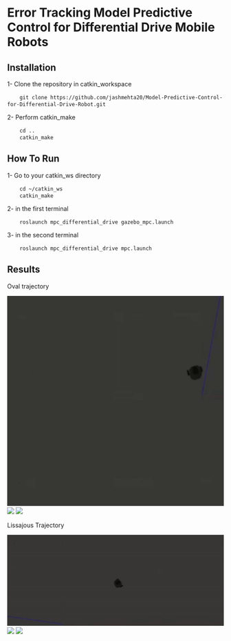 # Error Tracking Model Predictive Control for Differential Drive Mobile Robots


## Installation

1- Clone the repository in catkin_workspace
```shell
    git clone https://github.com/jashmehta20/Model-Predictive-Control-for-Differential-Drive-Robot.git
```
2- Perform catkin_make 
```shell
    cd ..
    catkin_make
```

## How To Run

1- Go to your catkin_ws directory
```shell
    cd ~/catkin_ws
    catkin_make
```
2- in the first terminal
```shell
    roslaunch mpc_differential_drive gazebo_mpc.launch
```
3- in the second terminal
```shell
    roslaunch mpc_differential_drive mpc.launch
```

## Results

Oval trajectory

![](/Assets/ezgif.com-gif-maker.gif)
![](/Assets/ezgif.com-gif-maker-3.gif)
![](/Asset/sezgif.com-gif-maker-4.gif)

Lissajous Trajectory

![](/Assets/ezgif.com-gif-maker-5.gif)
![](/Assets/ezgif.com-gif-maker-6.gif)
![](/Assets/ezgif.com-gif-maker-7.gif)
